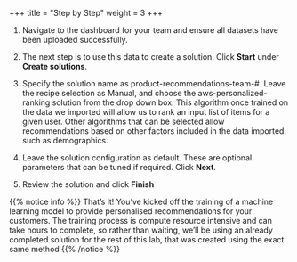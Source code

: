 +++
title = "Step by Step"
weight = 3
+++

1. Navigate to the dashboard for your team and ensure all datasets have been uploaded successfully.

2. The next step is to use this data to create a solution. Click **Start** under **Create solutions**.

3. Specify the solution name as product-recommendations-team-#. Leave the recipe selection as Manual, and choose the aws-personalized-ranking solution from the drop down box. This algorithm once trained on the data we imported will allow us to rank an input list of items for a given user. Other algorithms that can be selected allow recommendations based on other factors included in the data imported, such as demographics.

4. Leave the solution configuration as default. These are optional parameters that can be tuned if required. Click **Next**.

5. Review the solution and click **Finish**

{{% notice info %}}
That’s it! You’ve kicked off the training of a machine learning model to provide personalised recommendations for your customers. The training process is compute resource intensive and can take hours to complete, so rather than waiting, we’ll be using an already completed solution for the rest of this lab, that was created using the exact same method
{{% /notice %}}
